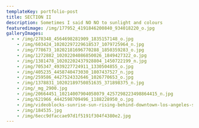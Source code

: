 ```yaml
---
templateKey: portfolio-post
title: SECTION II
description: Sometimes I said NO NO to sunlight and colours
featuredimage: /img/177952_4191846200840_934018220_o.jpg
galleryImages:
  - - /img/278348_4564698281909_1835157148_o.jpg
    - /img/603424_10202297229618537_1079725964_n.jpg
    - /img/778673_10202181696770288_1850359283_o.jpg
    - /img/1272882_10202204086850026_1849427322_o.jpg
    - /img/1381478_10202202437928804_1450722199_n.jpg
    - /img/705347_4939227724911_1330504855_o.jpg
    - /img/405235_4458740473030_1807437527_n.jpg
    - /img/259586_4427524332646_1026770653_o.jpg
    - /img/1378831_10202189750851635_371898375_n.jpg
    - /img/_mg_2900.jpg
    - /img/20664451_10214007904058079_4257298223498864415_n.jpg
    - /img/621966_4442598709496_1188228950_o.jpg
    - /img/videoblocks-sunrise-sun-rising-behind-downtown-los-angeles-skyscrapers-beautiful-city-skyline-4k-uhd-timelapse_rqaxij8iz_thumbnail-full05.png
    - /img/184535.jpg
    - /img/6ecc9dfaccae97d1f5191f304f4380e2.jpg
---
```

